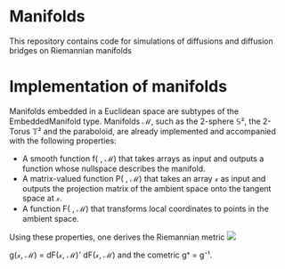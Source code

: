 # Manifolds
This repository contains code for simulations of diffusions and diffusion bridges on Riemannian manifolds

# Implementation of manifolds

Manifolds embedded in a Euclidean space are subtypes of the EmbeddedManifold type. Manifolds ℳ, such as the 2-sphere 𝕊², the 2-Torus 𝕋² and the paraboloid, are already implemented and accompanied with the following properties:

  - A smooth function f( , ℳ) that takes arrays as input and outputs a function whose nullspace describes the manifold.
  - A matrix-valued function P( , ℳ) that takes an array 𝓍 as input and outputs the projection matrix of the ambient space onto the tangent space at 𝓍.
  - A function F( , ℳ) that transforms local coordinates to points in the ambient space.

Using these properties, one derives the Riemannian metric
<img src="https://render.githubusercontent.com/render/math?math=g(x,\mathcal{M}) = \mathrm{d}F(x,\mathcal{M})'\mathrm{d}F(x,\mathcal{M})'">


g(𝓍, ℳ) = dF(𝓍, ℳ)' dF(𝓍, ℳ) and the cometric gˣ = g⁻¹.
